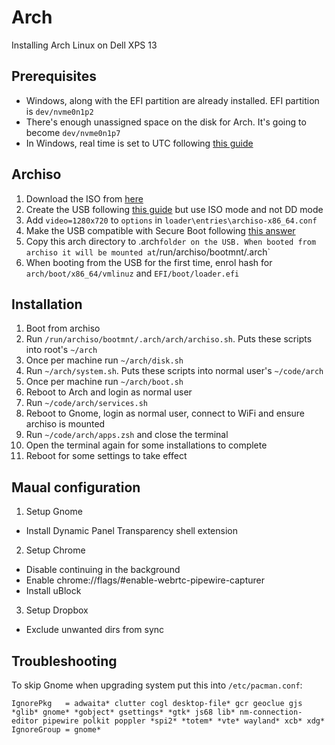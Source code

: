 # Arch

Installing Arch Linux on Dell XPS 13

## Prerequisites

* Windows, along with the EFI partition are already installed. EFI partition is `dev/nvme0n1p2`
* There's enough unassigned space on the disk for Arch. It's going to become `dev/nvme0n1p7`
* In Windows, real time is set to UTC following [this guide](https://wiki.archlinux.org/index.php/Time#UTC_in_Windows)

## Archiso

1. Download the ISO from [here](https://www.archlinux.org/download/)
2. Create the USB following [this guide](https://wiki.archlinux.org/index.php/USB_flash_installation_media#Using_Rufus) but use ISO mode and not DD mode
3. Add `video=1280x720` to `options` in `loader\entries\archiso-x86_64.conf`
4. Make the USB compatible with Secure Boot following [this answer](https://unix.stackexchange.com/questions/320078/how-to-boot-arch-linux-installation-medium-with-secure-boot-enabled)
5. Copy this arch directory to .arch` folder on the USB. When booted from archiso it will be mounted at `/run/archiso/bootmnt/.arch`
6. When booting from the USB for the first time, enrol hash for `arch/boot/x86_64/vmlinuz` and `EFI/boot/loader.efi`

## Installation

1. Boot from archiso
2. Run `/run/archiso/bootmnt/.arch/arch/archiso.sh`. Puts these scripts into root's `~/arch`
3. Once per machine run `~/arch/disk.sh`
4. Run `~/arch/system.sh`. Puts these scripts into normal user's `~/code/arch`
5. Once per machine run `~/arch/boot.sh`
6. Reboot to Arch and login as normal user
7. Run `~/code/arch/services.sh`
8. Reboot to Gnome, login as normal user, connect to WiFi and ensure archiso is mounted
9. Run `~/code/arch/apps.zsh` and close the terminal
10. Open the terminal again for some installations to complete
11. Reboot for some settings to take effect

## Maual configuration

1. Setup Gnome
  - Install Dynamic Panel Transparency shell extension
2. Setup Chrome
  - Disable continuing in the background
  - Enable chrome://flags/#enable-webrtc-pipewire-capturer
  - Install uBlock
3. Setup Dropbox
  - Exclude unwanted dirs from sync

## Troubleshooting

To skip Gnome when upgrading system put this into `/etc/pacman.conf`:

```
IgnorePkg   = adwaita* clutter cogl desktop-file* gcr geoclue gjs *glib* gnome* *gobject* gsettings* *gtk* js68 lib* nm-connection-editor pipewire polkit poppler *spi2* *totem* *vte* wayland* xcb* xdg*
IgnoreGroup = gnome*

```
